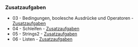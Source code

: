 ### Zusatzaufgaben


- 03 - Bedingungen, boolesche Ausdrücke und Operatoren -
[Zusatzaufgaben](https://github.com/ktheu/PythonLernen/blob/main/zusatzaufgaben/03_zusatz.ipynb)
- 04 - Schleifen -
[Zusatzaufgaben](https://github.com/ktheu/PythonLernen/blob/main/zusatzaufgaben/04_zusatz.ipynb)
- 05 - Strings2 -
[Zusatzaufgaben](https://github.com/ktheu/PythonLernen/blob/main/zusatzaufgaben/05_zusatz.ipynb)
- 06 - Listen -
[Zusatzaufgaben](https://github.com/ktheu/PythonLernen/blob/main/zusatzaufgaben/06_zusatz.ipynb)
